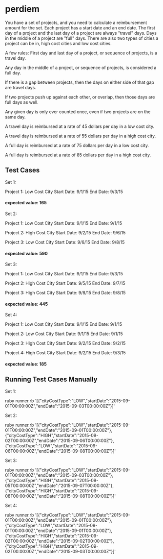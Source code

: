 # perdiem

You have a set of projects, and you need to calculate a reimbursement amount for the set. Each project has a start date and an end date. The first day of a project and the last day of a project are always "travel" days. Days in the middle of a project are "full" days. There are also two types of cities a project can be in, high cost cities and low cost cities. 

A few rules:
First day and last day of a project, or sequence of projects, is a travel day.

Any day in the middle of a project, or sequence of projects, is considered a full day.

If there is a gap between projects, then the days on either side of that gap are travel days.

If two projects push up against each other, or overlap, then those days are full days as well.

Any given day is only ever counted once, even if two projects are on the same day.


A travel day is reimbursed at a rate of 45 dollars per day in a low cost city.

A travel day is reimbursed at a rate of 55 dollars per day in a high cost city.

A full day is reimbursed at a rate of 75 dollars per day in a low cost city.

A full day is reimbursed at a rate of 85 dollars per day in a high cost city.

## Test Cases
Set 1:

Project 1: Low Cost City Start Date: 9/1/15 End Date: 9/3/15
#### expected value: 165

Set 2:

Project 1: Low Cost City Start Date: 9/1/15 End Date: 9/1/15

Project 2: High Cost City Start Date: 9/2/15 End Date: 9/6/15

Project 3: Low Cost City Start Date: 9/6/15 End Date: 9/8/15
#### expected value: 590

Set 3:

Project 1: Low Cost City Start Date: 9/1/15 End Date: 9/3/15

Project 2: High Cost City Start Date: 9/5/15 End Date: 9/7/15

Project 3: High Cost City Start Date: 9/8/15 End Date: 9/8/15
#### expected value: 445

Set 4:

Project 1: Low Cost City Start Date: 9/1/15 End Date: 9/1/15

Project 2: Low Cost City Start Date: 9/1/15 End Date: 9/1/15

Project 3: High Cost City Start Date: 9/2/15 End Date: 9/2/15

Project 4: High Cost City Start Date: 9/2/15 End Date: 9/3/15
#### expected value: 185

## Running Test Cases Manually
Set 1:

ruby runner.rb '[{"cityCostType":"LOW","startDate":"2015-09-01T00:00:00Z","endDate":"2015-09-03T00:00:00Z"}]'

Set 2:

ruby runner.rb '[{"cityCostType":"LOW","startDate":"2015-09-01T00:00:00Z","endDate":"2015-09-01T00:00:00Z"},{"cityCostType":"HIGH","startDate":"2015-09-02T00:00:00Z","endDate":"2015-09-06T00:00:00Z"},{"cityCostType":"LOW","startDate":"2015-09-06T00:00:00Z","endDate":"2015-09-08T00:00:00Z"}]'

Set 3:

ruby runner.rb '[{"cityCostType":"LOW","startDate":"2015-09-01T00:00:00Z","endDate":"2015-09-03T00:00:00Z"},{"cityCostType":"HIGH","startDate":"2015-09-05T00:00:00Z","endDate":"2015-09-07T00:00:00Z"},{"cityCostType":"HIGH","startDate":"2015-09-08T00:00:00Z","endDate":"2015-09-08T00:00:00Z"}]'

Set 4:

ruby runner.rb '[{"cityCostType":"LOW","startDate":"2015-09-01T00:00:00Z","endDate":"2015-09-01T00:00:00Z"},{"cityCostType":"LOW","startDate":"2015-09-01T00:00:00Z","endDate":"2015-09-01T00:00:00Z"},{"cityCostType":"HIGH","startDate":"2015-09-02T00:00:00Z","endDate":"2015-09-02T00:00:00Z"},{"cityCostType":"HIGH","startDate":"2015-09-02T00:00:00Z","endDate":"2015-09-03T00:00:00Z"}]'
